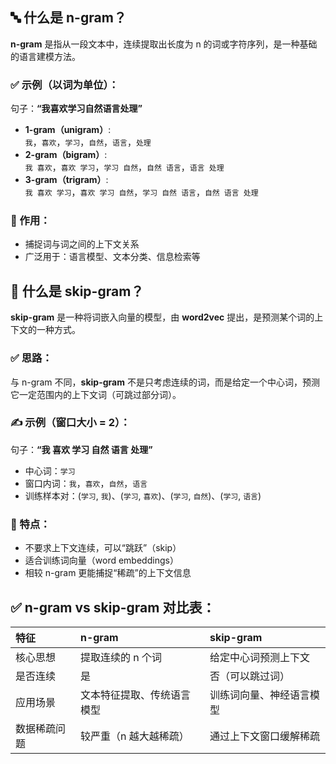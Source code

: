 ## 🔤 **什么是 n-gram？**

**n-gram** 是指从一段文本中，连续提取出长度为 n 的词或字符序列，是一种基础的语言建模方法。
### ✅ 示例（以词为单位）：
句子：**“我喜欢学习自然语言处理”**
- **1-gram（unigram）**:  
    `我`，`喜欢`，`学习`，`自然`，`语言`，`处理`
- **2-gram（bigram）**:  
    `我 喜欢`，`喜欢 学习`，`学习 自然`，`自然 语言`，`语言 处理`
- **3-gram（trigram）**:  
    `我 喜欢 学习`，`喜欢 学习 自然`，`学习 自然 语言`，`自然 语言 处理`
### 📌 作用：
- 捕捉词与词之间的上下文关系
- 广泛用于：语言模型、文本分类、信息检索等

## 🔁 **什么是 skip-gram？**

**skip-gram** 是一种将词嵌入向量的模型，由 **word2vec** 提出，是预测某个词的上下文的一种方式。
### ✅ 思路：
与 n-gram 不同，**skip-gram** 不是只考虑连续的词，而是给定一个中心词，预测它一定范围内的上下文词（可跳过部分词）。
### ✍️ 示例（窗口大小 = 2）：
句子：**“我 喜欢 学习 自然 语言 处理”**
- 中心词：`学习`
- 窗口内词：`我`，`喜欢`，`自然`，`语言`
- 训练样本对：(`学习`, `我`)、(`学习`, `喜欢`)、(`学习`, `自然`)、(`学习`, `语言`)
### 📌 特点：
- 不要求上下文连续，可以“跳跃”（skip）
- 适合训练词向量（word embeddings）
- 相较 n-gram 更能捕捉“稀疏”的上下文信息
## **✅ n-gram vs skip-gram 对比表：**

| 特征     | n-gram        | skip-gram    |
| :----- | :------------ | :----------- |
| 核心思想   | 提取连续的 n 个词    | 给定中心词预测上下文   |
| 是否连续   | 是             | 否（可以跳过词）     |
| 应用场景   | 文本特征提取、传统语言模型 | 训练词向量、神经语言模型 |
| 数据稀疏问题 | 较严重（n 越大越稀疏）  | 通过上下文窗口缓解稀疏  |

